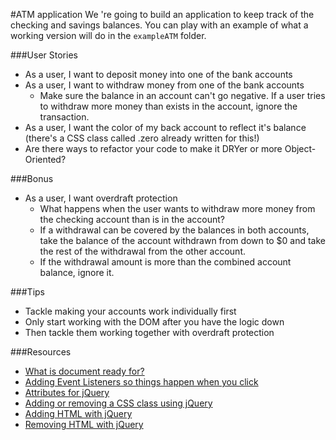 #ATM application
We 're going to build an application to keep track of the checking and savings balances. You can play with an example of what a working version will do in the `exampleATM` folder.

###User Stories
- As a user, I want to deposit money into one of the bank accounts
- As a user, I want to withdraw money from one of the bank accounts
  - Make sure the balance in an account can't go negative. If a user tries to withdraw more money than exists in the account, ignore the transaction.
- As a user, I want the color of my back account to reflect it's balance (there's a CSS class called .zero already written for this!)
- Are there ways to refactor your code to make it DRYer or more Object-Oriented?

###Bonus

- As a user, I want overdraft protection
  - What happens when the user wants to withdraw more money from the checking account than is in the account? 
  - If a withdrawal can be covered by the balances in both accounts, take the balance of the account withdrawn from down to $0 and take the rest of the withdrawal from the other account.
  - If the withdrawal amount is more than the combined account balance, ignore it.

###Tips
* Tackle making your accounts work individually first
* Only start working with the DOM after you have the logic down
* Then tackle them working together with overdraft protection


###Resources
* [What is document ready for?](https://api.jquery.com/ready/)
* [Adding Event Listeners so things happen when you click](https://api.jquery.com/category/events/)
* [Attributes for jQuery](https://api.jquery.com/category/attributes/)
* [Adding or removing a CSS class using jQuery](https://api.jquery.com/category/css/)
* [Adding HTML with jQuery](http://api.jquery.com/category/manipulation/dom-insertion-inside/)
* [Removing HTML with jQuery](https://api.jquery.com/category/manipulation/dom-removal/)
